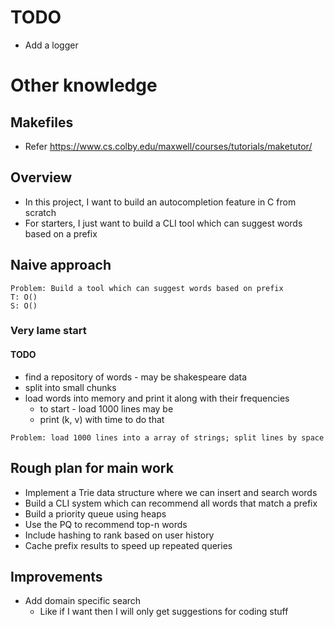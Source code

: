 # TODO
* Add a logger

# Other knowledge
## Makefiles
* Refer https://www.cs.colby.edu/maxwell/courses/tutorials/maketutor/

## Overview
* In this project, I want to build an autocompletion feature in C from scratch
* For starters, I just want to build a CLI tool which can suggest words based on a prefix


## Naive approach
```
Problem: Build a tool which can suggest words based on prefix
T: O()
S: O()
```

### Very lame start
#### TODO
* find a repository of words - may be shakespeare data
* split into small chunks
* load words into memory and print it along with their frequencies
  * to start - load 1000 lines may be
  * print (k, v) with time to do that


```
Problem: load 1000 lines into a array of strings; split lines by space
```


## Rough plan for main work
* Implement a Trie data structure where we can insert and search words
* Build a CLI system which can recommend all words that match a prefix
* Build a priority queue using heaps
* Use the PQ to recommend top-n words
* Include hashing to rank based on user history
* Cache prefix results to speed up repeated queries


## Improvements
* Add domain specific search
  * Like if I want then I will only get suggestions for coding stuff